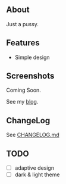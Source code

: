 ## About
Just a pussy.

## Features
- Simple design

## Screenshots
Coming Soon.

See my [blog](blog.iiiypuk.me).

## ChangeLog
See [CHANGELOG.md](CHANGELOG.md)

## TODO
- [ ] adaptive design
- [ ] dark & light theme
